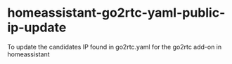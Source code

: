 # homeassistant-go2rtc-yaml-public-ip-update
To update the candidates IP found in go2rtc.yaml for the go2rtc add-on in homeassistant
